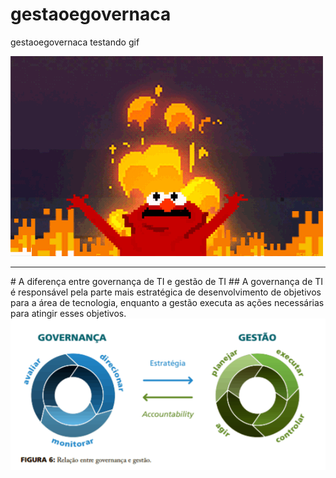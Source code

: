 # gestaoegovernaca
gestaoegovernaca
testando gif

<img src="/imagens/icegif-183.gif">

<hr>
# A diferença entre governança de TI e gestão de TI
## A governança de TI é responsável pela parte mais estratégica de desenvolvimento de objetivos para a área de tecnologia, enquanto a gestão executa as ações necessárias para atingir esses objetivos.
<img src="/imagens/difgovgestao.png" alt="gestao e governança" title="Diferença entre gestão e governança">
